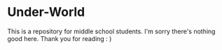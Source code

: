 # Under-World
This is a repository for middle school students. I'm sorry there's nothing good here.
Thank you for reading : )

